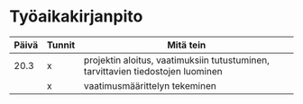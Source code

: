 # Työaikakirjanpito
Päivä | Tunnit | Mitä tein
------|--------|----------
20.3 | x | projektin aloitus, vaatimuksiin tutustuminen, tarvittavien tiedostojen luominen
  || x | vaatimusmäärittelyn tekeminen
